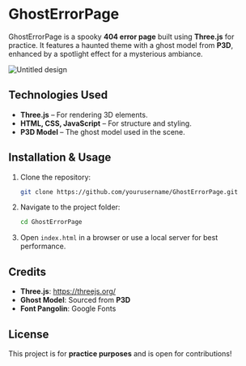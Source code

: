 # GhostErrorPage

GhostErrorPage is a spooky **404 error page** built using **Three.js** for practice. It features a haunted theme with a ghost model from **P3D**, enhanced by a spotlight effect for a mysterious ambiance.


![Untitled design](https://github.com/user-attachments/assets/600e7020-c0e1-4600-816c-7dc3a68a2d00)

## Technologies Used

- **Three.js** – For rendering 3D elements.
- **HTML, CSS, JavaScript** – For structure and styling.
- **P3D Model** – The ghost model used in the scene.

## Installation & Usage

1. Clone the repository:
   ```sh
   git clone https://github.com/yourusername/GhostErrorPage.git
   ```
2. Navigate to the project folder:
   ```sh
   cd GhostErrorPage
   ```
3. Open `index.html` in a browser or use a local server for best performance.

## Credits

- **Three.js**: https://threejs.org/
- **Ghost Model**: Sourced from **P3D**
- **Font Pangolin**: Google Fonts

## License

This project is for **practice purposes** and is open for contributions!

